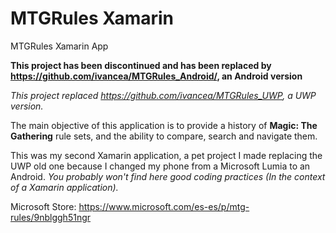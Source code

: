 # MTGRules Xamarin
MTGRules Xamarin App 

**This project has been discontinued and has been replaced by https://github.com/ivancea/MTGRules_Android/, an Android version**

*This project replaced https://github.com/ivancea/MTGRules_UWP, a UWP version.*

The main objective of this application is to provide a history of **Magic: The Gathering** rule sets, and the ability to compare, search and navigate them.

This was my second Xamarin application, a pet project I made replacing the UWP old one because I changed my phone from a Microsoft Lumia to an Android.
*You probably won't find here good coding practices (In the context of a Xamarin application).*

Microsoft Store: https://www.microsoft.com/es-es/p/mtg-rules/9nblggh51ngr

